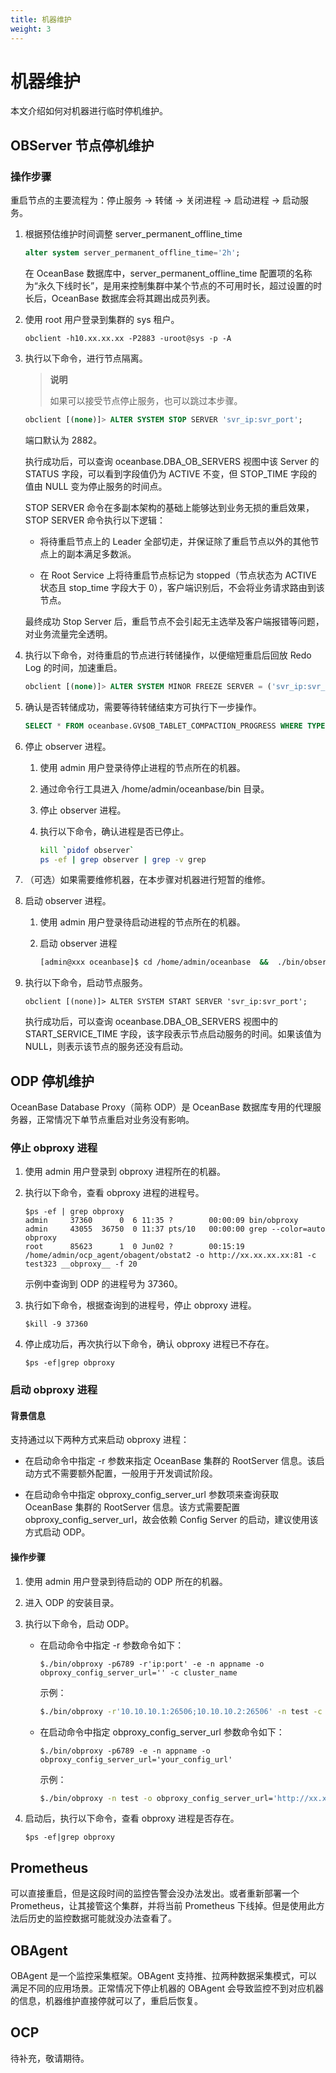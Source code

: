 ```yaml
---
title: 机器维护
weight: 3
---
```

# 机器维护

本文介绍如何对机器进行临时停机维护。

## OBServer 节点停机维护

### 操作步骤

重启节点的主要流程为：停止服务 -> 转储 -> 关闭进程 -> 启动进程 -> 启动服务。

1. 根据预估维护时间调整 server_permanent_offline_time

   ```sql
   alter system server_permanent_offline_time='2h';
   ```

   在 OceanBase 数据库中，server_permanent_offline_time 配置项的名称为“永久下线时长”，是用来控制集群中某个节点的不可用时长，超过设置的时长后，OceanBase 数据库会将其踢出成员列表。

2. 使用 root 用户登录到集群的 sys 租户。

   ```shell
   obclient -h10.xx.xx.xx -P2883 -uroot@sys -p -A
   ```

3. 执行以下命令，进行节点隔离。

   > **说明**
   >
   > 如果可以接受节点停止服务，也可以跳过本步骤。

   ```sql
   obclient [(none)]> ALTER SYSTEM STOP SERVER 'svr_ip:svr_port';
   ```

   端口默认为 2882。

   执行成功后，可以查询 oceanbase.DBA_OB_SERVERS 视图中该 Server 的 STATUS 字段，可以看到字段值仍为 ACTIVE 不变，但 STOP_TIME 字段的值由 NULL 变为停止服务的时间点。

   STOP SERVER 命令在多副本架构的基础上能够达到业务无损的重启效果，STOP SERVER 命令执行以下逻辑：

   - 将待重启节点上的 Leader 全部切走，并保证除了重启节点以外的其他节点上的副本满足多数派。

   - 在 Root Service 上将待重启节点标记为 stopped（节点状态为 ACTIVE 状态且 stop_time 字段大于 0），客户端识别后，不会将业务请求路由到该节点。

   最终成功 Stop Server 后，重启节点不会引起无主选举及客户端报错等问题，对业务流量完全透明。

4. 执行以下命令，对待重启的节点进行转储操作，以便缩短重启后回放 Redo Log 的时间，加速重启。

   ```sql
   obclient [(none)]> ALTER SYSTEM MINOR FREEZE SERVER = ('svr_ip:svr_port');
   ```

5. 确认是否转储成功，需要等待转储结束方可执行下一步操作。

   ```sql
   SELECT * FROM oceanbase.GV$OB_TABLET_COMPACTION_PROGRESS WHERE TYPE='MINI_MERGE'\G
   ```

6. 停止 observer 进程。
   <!-- 需要讲一下 -->
   1. 使用 admin 用户登录待停止进程的节点所在的机器。

   2. 通过命令行工具进入 /home/admin/oceanbase/bin 目录。

   3. 停止 observer 进程。

   4. 执行以下命令，确认进程是否已停止。

      ```bash
      kill `pidof observer`
      ps -ef | grep observer | grep -v grep
      ```

7. （可选）如果需要维修机器，在本步骤对机器进行短暂的维修。

8. 启动 observer 进程。

   1. 使用 admin 用户登录待启动进程的节点所在的机器。

   2. 启动 observer 进程

      ```bash
      [admin@xxx oceanbase]$ cd /home/admin/oceanbase  &&  ./bin/observer
      ```

9. 执行以下命令，启动节点服务。

   ```shell
   obclient [(none)]> ALTER SYSTEM START SERVER 'svr_ip:svr_port';
   ```

   执行成功后，可以查询 oceanbase.DBA_OB_SERVERS 视图中的 START_SERVICE_TIME 字段，该字段表示节点启动服务的时间。如果该值为 NULL，则表示该节点的服务还没有启动。

## ODP 停机维护

OceanBase Database Proxy（简称 ODP）是 OceanBase 数据库专用的代理服务器，正常情况下单节点重启对业务没有影响。

### 停止 obproxy 进程

1. 使用 admin 用户登录到 obproxy 进程所在的机器。

2. 执行以下命令，查看 obproxy 进程的进程号。

   ```shell
   $ps -ef | grep obproxy
   admin     37360      0  6 11:35 ?        00:00:09 bin/obproxy
   admin     43055  36750  0 11:37 pts/10   00:00:00 grep --color=auto obproxy
   root      85623      1  0 Jun02 ?        00:15:19 /home/admin/ocp_agent/obagent/obstat2 -o http://xx.xx.xx.xx:81 -c test323 __obproxy__ -f 20
   ```

   示例中查询到 ODP 的进程号为 37360。

3. 执行如下命令，根据查询到的进程号，停止 obproxy 进程。

   ```shell
   $kill -9 37360
   ```

4. 停止成功后，再次执行以下命令，确认 obproxy 进程已不存在。

   ```shell
   $ps -ef|grep obproxy
   ```

### 启动 obproxy 进程

#### 背景信息

支持通过以下两种方式来启动 obproxy 进程：

- 在启动命令中指定 -r 参数来指定 OceanBase 集群的 RootServer 信息。该启动方式不需要额外配置，一般用于开发调试阶段。

- 在启动命令中指定 obproxy_config_server_url 参数项来查询获取 OceanBase 集群的 RootServer 信息。该方式需要配置 obproxy_config_server_url，故会依赖 Config Server 的启动，建议使用该方式启动 ODP。

#### 操作步骤

1. 使用 admin 用户登录到待启动的 ODP 所在的机器。

2. 进入 ODP 的安装目录。

3. 执行以下命令，启动 ODP。

   - 在启动命令中指定 -r 参数命令如下：

     ```shell
     $./bin/obproxy -p6789 -r'ip:port' -e -n appname -o obproxy_config_server_url='' -c cluster_name
     ```

     示例：

     ```bash
     $./bin/obproxy -r'10.10.10.1:26506;10.10.10.2:26506' -n test -c mycluster
     ```

   - 在启动命令中指定 obproxy_config_server_url 参数命令如下：

     ```shell
     $./bin/obproxy -p6789 -e -n appname -o obproxy_config_server_url='your_config_url'
     ```

     示例：

     ```bash
     $./bin/obproxy -n test -o obproxy_config_server_url='http://xx.xx.xx.xx:8877/obproxy_config'
     ```

4. 启动后，执行以下命令，查看 obproxy 进程是否存在。

   ```shell
   $ps -ef|grep obproxy
   ```

## Prometheus

可以直接重启，但是这段时间的监控告警会没办法发出。或者重新部署一个 Prometheus，让其接管这个集群，并将当前 Prometheus 下线掉。但是使用此方法后历史的监控数据可能就没办法查看了。

## OBAgent

OBAgent 是一个监控采集框架。OBAgent 支持推、拉两种数据采集模式，可以满足不同的应用场景。正常情况下停止机器的 OBAgent 会导致监控不到对应机器的信息，机器维护直接停就可以了，重启后恢复。

## OCP

待补充，敬请期待。

